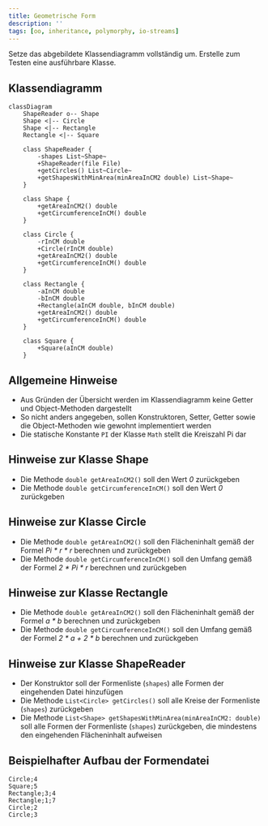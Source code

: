 ```yaml
---
title: Geometrische Form
description: ''
tags: [oo, inheritance, polymorphy, io-streams]
---
```


Setze das abgebildete Klassendiagramm vollständig um. Erstelle zum Testen eine ausführbare Klasse.

## Klassendiagramm

```mermaid
classDiagram
    ShapeReader o-- Shape
    Shape <|-- Circle
    Shape <|-- Rectangle
    Rectangle <|-- Square

    class ShapeReader {
        -shapes List~Shape~
        +ShapeReader(file File)
        +getCircles() List~Circle~
        +getShapesWithMinArea(minAreaInCM2 double) List~Shape~
    }

    class Shape {
        +getAreaInCM2() double
        +getCircumferenceInCM() double
    }

    class Circle {
        -rInCM double
        +Circle(rInCM double)
        +getAreaInCM2() double
        +getCircumferenceInCM() double
    }

    class Rectangle {
        -aInCM double
        -bInCM double
        +Rectangle(aInCM double, bInCM double)
        +getAreaInCM2() double
        +getCircumferenceInCM() double
    }

    class Square {
        +Square(aInCM double)
    }
```

## Allgemeine Hinweise

- Aus Gründen der Übersicht werden im Klassendiagramm keine Getter und Object-Methoden dargestellt
- So nicht anders angegeben, sollen Konstruktoren, Setter, Getter sowie die Object-Methoden wie gewohnt implementiert werden
- Die statische Konstante `PI` der Klasse `Math` stellt die Kreiszahl Pi dar

## Hinweise zur Klasse Shape

- Die Methode `double getAreaInCM2()` soll den Wert _0_ zurückgeben
- Die Methode `double getCircumferenceInCM()` soll den Wert _0_ zurückgeben

## Hinweise zur Klasse Circle

- Die Methode `double getAreaInCM2()` soll den Flächeninhalt gemäß der Formel _Pi * r * r_ berechnen und zurückgeben
- Die Methode `double getCircumferenceInCM()` soll den Umfang gemäß der Formel _2 * Pi * r_ berechnen und zurückgeben

## Hinweise zur Klasse Rectangle

- Die Methode `double getAreaInCM2()` soll den Flächeninhalt gemäß der Formel _a \* b_ berechnen und zurückgeben
- Die Methode `double getCircumferenceInCM()` soll den Umfang gemäß der Formel _2 * a + 2 * b_ berechnen und zurückgeben

## Hinweise zur Klasse ShapeReader

- Der Konstruktor soll der Formenliste (`shapes`) alle Formen der eingehenden Datei hinzufügen
- Die Methode `List<Circle> getCircles()` soll alle Kreise der Formenliste (`shapes`) zurückgeben
- Die Methode `List<Shape> getShapesWithMinArea(minAreaInCM2: double)` soll alle Formen der Formenliste (`shapes`) zurückgeben, die mindestens den eingehenden
  Flächeninhalt aufweisen

## Beispielhafter Aufbau der Formendatei

```
Circle;4
Square;5
Rectangle;3;4
Rectangle;1;7
Circle;2
Circle;3
```
